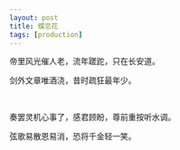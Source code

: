 ```yaml
---
layout: post
title: 蝶恋花 
tags: [production]
---
```

帝里风光催人老，流年蹉跎，只在长安道。

剑外文章唯酒浇，昔时疏狂最年少。

 

奏罢灵机心事了，感君顾盼，尊前重按听水调。

弦歌易散恩易消，恐将千金轻一笑。
